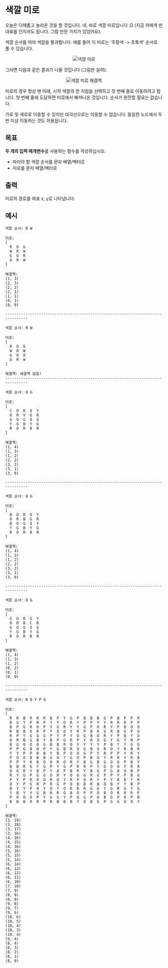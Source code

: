 # 색깔 미로

오늘은 다채롭고 놀라운 것을 할 것입니다. 네, 바로 색깔 미로입니다 :D (지금 저에게 반대표를 던지셔도 됩니다. 그럴 만한 가치가 있었어요).

색깔 순서를 따라 색깔을 통과합니다. 예를 들어 이 미로는 '주황색 -> 초록색' 순서로 풀 수 있습니다.

<p align="center">
  <img src="../../assets/maze_color_1.png" alt="색깔 미로">
</p>

그러면 다음과 같은 결과가 나올 것입니다 (그림판 실력):

<p align="center">
  <img src="../../assets/maze_color_2.png" alt="색깔 미로 해결책">
</p>

미로의 경우 항상 맨 아래, 시작 색깔의 한 지점을 선택하고 첫 번째 줄로 이동하려고 합니다. 첫 번째 줄에 도달하면 미로에서 빠져나온 것입니다. 순서가 완전할 필요는 없습니다.

가로 및 세로로 이동할 수 있지만 대각선으로는 이동할 수 없습니다. 동일한 노드에서 두 번 이상 이동하는 것도 허용됩니다.

## 목표

**두 개의 입력 매개변수**를 사용하는 함수를 작성하십시오.
- 따라야 할 색깔 순서를 문자 배열/벡터로
- 미로를 문자 배열/벡터로

## 출력
미로의 경로를 좌표 x, y로 나타냅니다.

## 예시
```text
색깔 순서: R W

미로:
[
  R  O  G
  W  R  W
  G  O  R
  O  R  W
]

해결책:
(1, 3)
(2, 3)
(2, 2)
(2, 1)
(1, 1)
(0, 1)
(0, 0)

--------------------------------------------------------------------------------

색깔 순서: R W

미로:
[
  R  O  G
  W  R  W
  G  O  O
  O  R  W
]

해결책: 해결책 없음!
--------------------------------------------------------------------------------

색깔 순서: O G

미로:
[
  C  O  R  O  Y
  O  R  V  G  R
  G  O  G  O  G
  Y  G  B  Y  G
  R  O  R  B  R
]

해결책:
(1, 4)
(1, 3)
(1, 2)
(2, 2)
(3, 2)
(3, 1)
(3, 0)

--------------------------------------------------------------------------------

색깔 순서: O G

미로:
[
  B  O  R  O  Y
  O  R  B  G  R
  B  O  G  O  Y
  Y  G  B  Y  G
  R  O  R  B  R
]

해결책:
(1, 4)
(1, 3)
(1, 2)
(2, 2)
(3, 2)
(3, 1)
(3, 0)

--------------------------------------------------------------------------------

색깔 순서: O G

미로:
[
  G  O  R  O  Y
  O  R  B  C  R
  G  O  G  O  G
  Y  G  B  Y  G
  R  O  R  B  R
]

해결책:
(1, 4)
(1, 3)
(1, 2)
(0, 2)
(0, 1)
(0, 0)

--------------------------------------------------------------------------------

색깔 순서: R O Y P O

미로:
[
  R  R  B  R  R  R  B  P  Y  G  P  B  B  B  G  P  B  P  P  R
  B  G  Y  P  R  P  Y  Y  O  R  Y  P  P  Y  Y  R  R  R  P  P
  B  P  G  R  O  P  Y  G  R  Y  Y  G  P  O  R  Y  P  B  O  O
  R  B  B  O  R  P  Y  O  O  Y  R  P  B  R  G  R  B  G  P  G
  R  P  Y  G  G  G  P  Y  P  Y  O  G  B  O  R  Y  P  B  Y  O
  O  R  B  G  B  Y  B  P  G  R  P  Y  R  O  G  Y  G  Y  R  P
  B  G  O  O  O  G  B  B  R  O  Y  Y  Y  Y  P  B  Y  Y  G  G
  P  P  G  B  O  P  Y  G  B  R  O  G  B  G  R  O  Y  R  B  R
  Y  Y  P  P  R  B  Y  B  P  O  O  G  P  Y  R  P  P  Y  R  Y
  P  O  O  B  B  B  G  O  Y  G  O  P  B  G  Y  R  R  Y  R  B
  P  P  Y  R  B  O  O  R  O  R  Y  B  G  B  G  O  O  P  B  Y
  B  B  R  G  Y  G  P  Y  G  P  R  R  P  Y  G  O  O  Y  R  R
  O  G  R  Y  B  P  Y  O  P  B  R  Y  B  G  P  G  O  O  B  P
  R  Y  G  P  G  G  O  R  Y  O  O  G  R  G  P  P  Y  P  B  G
  P  Y  P  R  O  O  R  O  Y  R  P  O  R  Y  P  Y  B  B  Y  R
  O  Y  P  G  R  P  R  G  P  O  B  B  R  B  O  B  Y  Y  B  P
  B  Y  Y  P  O  Y  O  Y  O  R  B  R  G  G  Y  G  R  G  Y  G
  Y  B  Y  Y  G  B  R  R  O  B  O  P  P  O  B  O  R  R  R  P
  P  O  O  O  P  Y  G  G  Y  P  O  G  P  O  B  G  P  R  P  B
  R  B  B  R  R  R  R  B  B  B  Y  O  B  G  P  G  G  O  O  Y
]

해결책:
(3, 19)
(3, 18)
(3, 17)
(3, 16)
(4, 16)
(4, 15)
(4, 16)
(5, 16)
(5, 15)
(5, 14)
(6, 14)
(6, 13)
(6, 12)
(6, 11)
(6, 10)
(7, 10)
(7, 9)
(8, 9)
(8, 8)
(9, 8)
(9, 7)
(9, 6)
(10, 6)
(10, 5)
(10, 4)
(10, 3)
(10, 4)
(9, 4)
(8, 4)
(8, 3)
(8, 2)
(8, 1)
(8, 0)
```
